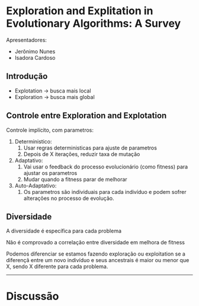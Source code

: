 # Exploration and Explitation in Evolutionary Algorithms: A Survey

Apresentadores:
- Jerônimo Nunes
- Isadora Cardoso

## Introdução

- Explotation -> busca mais local
- Exploration -> busca mais global

## Controle entre Exploration and Explotation

Controle implícito, com parametros:
1. Deterministico:
   1. Usar regras deterministicas para ajuste de parametros
   2. Depois de X iterações, reduzir taxa de mutação
2. Adaptativo:
   1. Vai usar o feedback do processo evolucionário (como fitness) para ajustar os parametros
   2. Mudar quando a fitness parar de melhorar
3. Auto-Adaptativo:
   1. Os parametros são individuais para cada indivíduo e podem sofrer alterações no processo de evolução.

## Diversidade

A diversidade é específica para cada problema

Não é comprovado a correlação entre diversidade em melhora de fitness

Podemos diferenciar se estamos fazendo exploração ou exploitation se a diferençã entre um novo indivíduo e seus ancestrais é maior ou menor que X, sendo X diferente para cada problema.

______________________________________

# Discussão



